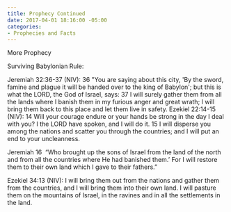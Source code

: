 ```yaml
---
title: Prophecy Continued
date: 2017-04-01 18:16:00 -05:00
categories:
- Prophecies and Facts
---
```


More Prophecy

Surviving Babylonian Rule: 


Jeremiah 32:36-37 (NIV):
36 "You are saying about this city, 'By the sword, famine and plague it will be handed over to the king of Babylon'; but this is what the LORD, the God of Israel, says:
37 I will surely gather them from all the lands where I banish them in my furious anger and great wrath; I will bring them back to this place and let them live in safety.
Ezekiel 22:14-15 (NIV):
14 Will your courage endure or your hands be strong in the day I deal with you? I the LORD have spoken, and I will do it.
15 I will disperse you among the nations and scatter you through the countries; and I will put an end to your uncleanness.

Jeremiah 16
​
“Who brought up the sons of Israel from the land of the north and from all the countries where He had banished them.’ For I will restore them to their own land which I gave to their fathers.”
 
 
Ezekiel 34:13 (NIV):
I will bring them out from the nations and gather them from the countries, and I will bring them into their own land. I will pasture them on the mountains of Israel, in the ravines and in all the settlements in the land.
